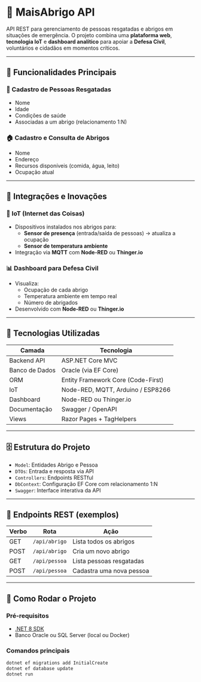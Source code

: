 ﻿# 🛟 MaisAbrigo API

API REST para gerenciamento de pessoas resgatadas e abrigos em situações de emergência. O projeto combina uma **plataforma web**, **tecnologia IoT** e **dashboard analítico** para apoiar a **Defesa Civil**, voluntários e cidadãos em momentos críticos.

---

## 🚀 Funcionalidades Principais

### 👥 Cadastro de Pessoas Resgatadas
- Nome
- Idade
- Condições de saúde
- Associadas a um abrigo (relacionamento 1:N)

### 🏠 Cadastro e Consulta de Abrigos
- Nome
- Endereço
- Recursos disponíveis (comida, água, leito)
- Ocupação atual

---

## 📲 Integrações e Inovações


### 📡 IoT (Internet das Coisas)
- Dispositivos instalados nos abrigos para:
  - **Sensor de presença** (entrada/saída de pessoas) → atualiza a ocupação
  - **Sensor de temperatura ambiente**
- Integração via **MQTT** com **Node-RED** ou **Thinger.io**

### 📊 Dashboard para Defesa Civil
- Visualiza:
  - Ocupação de cada abrigo
  - Temperatura ambiente em tempo real
  - Número de abrigados
- Desenvolvido com **Node-RED** ou **Thinger.io**

---

## 🧱 Tecnologias Utilizadas

| Camada       | Tecnologia                         |
|--------------|-------------------------------------|
| Backend API  | ASP.NET Core MVC                   |
| Banco de Dados | Oracle (via EF Core)             |
| ORM          | Entity Framework Core (Code-First) |
| IoT          | Node-RED, MQTT, Arduino / ESP8266  |
| Dashboard    | Node-RED ou Thinger.io             |
| Documentação | Swagger / OpenAPI                  |
| Views        | Razor Pages + TagHelpers           |

---

## 🗄️ Estrutura do Projeto

- `Model`: Entidades Abrigo e Pessoa
- `DTOs`: Entrada e resposta via API
- `Controllers`: Endpoints RESTful
- `DbContext`: Configuração EF Core com relacionamento 1:N
- `Swagger`: Interface interativa da API

---

## 🧪 Endpoints REST (exemplos)

| Verbo | Rota                    | Ação                        |
|-------|-------------------------|-----------------------------|
| GET   | `/api/abrigo`           | Lista todos os abrigos      |
| POST  | `/api/abrigo`           | Cria um novo abrigo         |
| GET   | `/api/pessoa`           | Lista pessoas resgatadas    |
| POST  | `/api/pessoa`           | Cadastra uma nova pessoa    |

---

## 🧭 Como Rodar o Projeto

### Pré-requisitos
- [.NET 8 SDK](https://dotnet.microsoft.com/en-us/download)
- Banco Oracle ou SQL Server (local ou Docker)

### Comandos principais
```bash
dotnet ef migrations add InitialCreate
dotnet ef database update
dotnet run